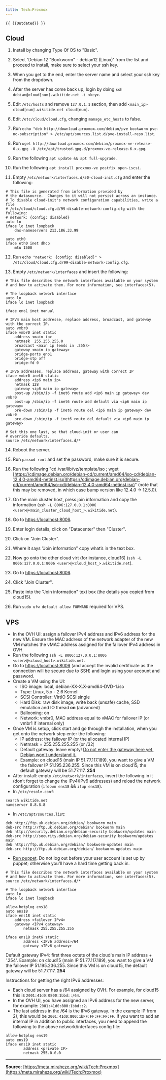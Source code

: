 ```yaml
---
title: Tech:Proxmox
---
```


`{{ {{Outdated}} }}`

## Cloud 

1. Install by changing Type Of OS to "Basic".

2. Select 'Debian 12 "Bookworm" - debian12 (Linux)' from the list and proceed to install, make sure to select your ssh key.

3. When you get to the end, enter the server name and select your ssh key from the dropdown.

4. After the server has come back up, login by doing `ssh debian@cloud[num].wikitide.net -i <key>`.

5. Edit `/etc/hosts` and remove `127.0.1.1` section, then add `<main_ip> cloud[num].wikitide.net cloud[num]`.

6. Edit `/etc/cloud/cloud.cfg`, changing `manage_etc_hosts` to false.

7. Run `echo "deb http://download.proxmox.com/debian/pve bookworm pve-no-subscription" > /etc/apt/sources.list.d/pve-install-repo.list`.

8. Run `wget http://download.proxmox.com/debian/proxmox-ve-release-6.x.gpg -O /etc/apt/trusted.gpg.d/proxmox-ve-release-6.x.gpg`.

9. Run the following `apt update && apt full-upgrade`.

10. Run the following `apt install proxmox-ve postfix open-iscsi`.

11. Empty `/etc/network/interfaces.d/50-cloud-init.cfg` and enter the following:

```
# This file is generated from information provided by
# the datasource.  Changes to it will not persist across an instance.
# To disable cloud-init's network configuration capabilities, write a file
# /etc/cloud/cloud.cfg.d/99-disable-network-config.cfg with the following:
# network: {config: disabled}
auto lo
iface lo inet loopback
    dns-nameservers 213.186.33.99

auto eth0
iface eth0 inet dhcp
    mtu 1500
```

12. Run `echo "network: {config: disabled}" > /etc/cloud/cloud.cfg.d/99-disable-network-config.cfg`.

13. Empty `/etc/network/interfaces` and insert the following:

```
# This file describes the network interfaces available on your system
# and how to activate them. For more information, see interfaces(5).

# The loopback network interface
auto lo
iface lo inet loopback

iface eno1 inet manual

# IPV4 main host addresse, replace address, broadcast, and gateway with the correct IP.
auto vmbr0
iface vmbr0 inet static
    address <main ip>
    netmask  255.255.255.0
    broadcast <main ip (ends in .255)>
    gateway <main ip gateway>
    bridge-ports eno1
    bridge-stp off
    bridge-fd 0

# IPV6 addresses, replace address, gateway with correct IP
iface vmbr0 inet6 static 
    address <ip6 main ip>
    netmask 128
    gateway <ip6 main ip gateway>
    post-up /sbin/ip -f inet6 route add <ip6 main ip gateway> dev vmbr0
    post-up /sbin/ip -f inet6 route add default via <ip6 main ip gateway>
    pre-down /sbin/ip -f inet6 route del <ip6 main ip gateway> dev vmbr0
    pre-down /sbin/ip -f inet6 route del default via <ip6 main ip gateway>

# Set this one last, so that cloud-init or user can
# override defaults.
source /etc/network/interfaces.d/*
```

14. Reboot the server.

15. Run `passwd root` and set the password, make sure it is secure.

16. Run the following "cd /var/lib/vz/template/iso ; wget [https://cdimage.debian.org/debian-cd/current/amd64/iso-cd/debian-12.4.0-amd64-netinst.iso](https://cdimage.debian.org/debian-cd/current/amd64/iso-cd/debian-12.4.0-amd64-netinst.iso)" (note that this may be removed, in which case bump version like 12.4.0 -> 12.5.0).

17. On the main cluster host, press join information and copy the information (`ssh -L 8006:127.0.0.1:8006 <user>@<main_cluster_cloud_host_>.wikitide.net`).

18. Go to [https://localhost:8006](https://localhost:8006).

19. Enter login details, click on "Datacenter" then "Cluster".

20. Click on "Join Cluster".

21. Where it says "Join information" copy what’s in the text box.

22. Now go onto the other cloud virt (for instance, cloud16) (`ssh -L 8006:127.0.0.1:8006 <user>@<cloud_host_>.wikitide.net`).

23. Go to [https://localhost:8006](https://localhost:8006).

24. Click "Join Cluster".

25. Paste into the "Join information" text box (the details you copied from cloud15).

26. Run `sudo ufw default allow FORWARD` required for VPS.

## VPS 

* In the OVH UI: assign a failover IPv4 address and IPv6 address for the new VM. Ensure the MAC address of the network adapter of the new VM matches the vMAC address assigned for the failover IPv4 address in OVH.
* Run the following `ssh -L 8006:127.0.0.1:8006 <user>@<cloud_host>.wikitide.net`.
* Go to [https://localhost:8006](https://localhost:8006) (and accept the invalid certificate as the connection will be secure due to SSH) and login using your account and password.
* Create a VM using the UI:
   * ISO image: local, debian-XX-X.X-amd64-DVD-1.iso
   * Type: Linux, 5.x - 2.6 Kernel
   * SCSI Controller: VirtIO SCSI single
   * Hard Disk: raw disk image, write back (unsafe) cache, SSD emulation and IO thread **on** (advanced)
   * Ballooning: on
   * Network: vmbr0, MAC address equal to vMAC for failover IP (or vmbr1 if internal only)
* Once VM is setup, click start and go through the installation, when you get onto the network step enter the following:
   * IP address: the failover IP (or the allocated internal IP)
   * Netmask = 255.255.255.255 (or /32)
   * Default gateway: leave empty!  [Do not enter the gateway here yet, Debian won't understand it.](http://forums.debian.net/viewtopic.php?f=17&t=143186#p705619)
   * Example: on cloud15 (main IP 51.77.117.189), you want to give a VM the failover IP 51.195.236.255. Since this VM is on cloud15, the default gateway will be 51.77.117. **254**
* After install: empty `/etc/network/interfaces`, insert the following in it (don’t forget to change the IPv4/IPv6 addresses) and reload the network configuration (`ifdown ens18` && `ifup ens18`).
* In `/etc/resolv.conf`:
```
search wikitide.net
nameserver 8.8.8.8
```
* In `/etc/apt/sources.list`:
```
deb http://ftp.uk.debian.org/debian/ bookworm main
deb-src http://ftp.uk.debian.org/debian/ bookworm main
deb http://security.debian.org/debian-security bookworm/updates main
deb-src http://security.debian.org/debian-security bookworm/updates main
deb http://ftp.uk.debian.org/debian/ bookworm-updates main
deb-src http://ftp.uk.debian.org/debian/ bookworm-updates main
```
* [Run puppet](https://meta.miraheze.org/wiki/Tech:Puppet#Adding_a_new_puppet_agent_.28server.29_to_the_Puppetserver). Do not log out before your user account is set up by puppet; otherwise you'll have a hard time getting back in.
```
# This file describes the network interfaces available on your system
# and how to activate them. For more information, see interfaces(5).
source /etc/network/interfaces.d/*

# The loopback network interface
auto lo
iface lo inet loopback

allow-hotplug ens18
auto ens18
iface ens18 inet static
	address <failover IPv4>
	gateway <IPv4 gateway>
        netmask 255.255.255.255

iface ens18 inet6 static
        address <IPv6 address>/64
        gateway <IPv6 gateway>
```
Default gateway IPv4: first three octets of the cloud's main IP address + '.254'. Example: on cloud15 (main IP 51.77.117.189), you want to give a VM the failover IP 51.195.236.255. Since this VM is on cloud15, the default gateway will be 51.77.117. **254**

Instructions for getting the right IPv6 addresses:
* Each cloud server has a /64 assigned by OVH. For example, for cloud15 this is `2001:41d0:0800:1bbd::/64`.
* In the OVH UI, you have assigned an IPv6 address for the new server, for example: `2001:41d0:800:1bbd::2`.
* The last address in the /64 is the IPv6 gateway. In the example IP from 2), this would be `2001:41d0:800:1bFF:FF:FF:FF:FF`.
If you want to add an internal IP in addition to public interfaces, you need to append the following to the above network/interfaces config file:
```
allow-hotplug ens19
auto ens19
iface ens19 inet static
        address <private IP>
        netmask 255.0.0.0
```

----
**Source**: [https://meta.miraheze.org/wiki/Tech:Proxmox](https://meta.miraheze.org/wiki/Tech:Proxmox)